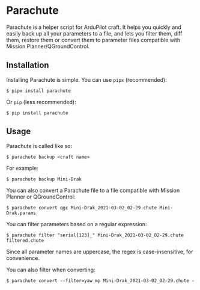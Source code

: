 Parachute
=========

Parachute is a helper script for ArduPilot craft. It helps you quickly and
easily back up all your parameters to a file, and lets you filter them, diff
them, restore them or convert them to parameter files compatible with
Mission Planner/QGroundControl.


Installation
------------

Installing Parachute is simple. You can use `pipx` (recommended):

```
$ pipx install parachute
```

Or `pip` (less recommended):

```
$ pip install parachute
```


Usage
-----

Parachute is called like so:

```
$ parachute backup <craft name>
```

For example:

```
$ parachute backup Mini-Drak
```


You can also convert a Parachute file to a file compatible with Mission Planner or QGroundControl:

```
$ parachute convert qgc Mini-Drak_2021-03-02_02-29.chute Mini-Drak.params
```

You can filter parameters based on a regular expression:

```
$ parachute filter "serial[123]_" Mini-Drak_2021-03-02_02-29.chute filtered.chute
```

Since all parameter names are uppercase, the regex is case-insensitive, for convenience.

You can also filter when converting:

```
$ parachute convert --filter=yaw mp Mini-Drak_2021-03-02_02-29.chute -
```
